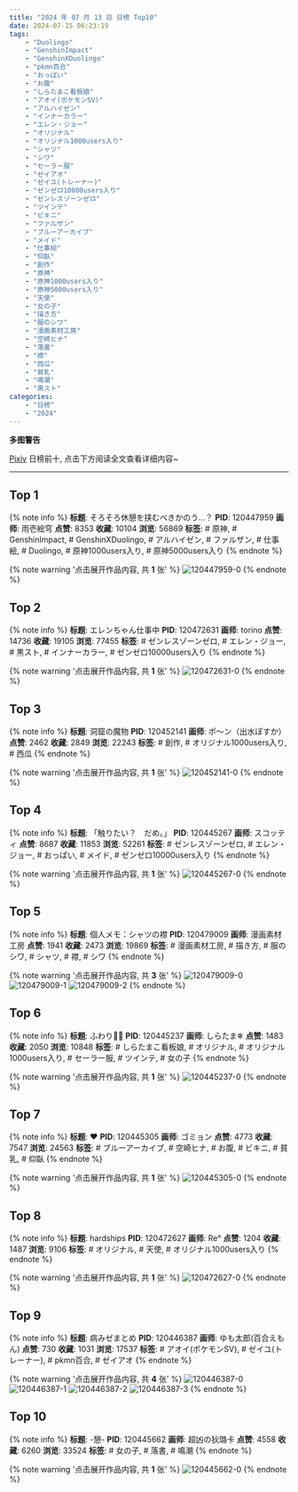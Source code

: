```yaml
---
title: "2024 年 07 月 13 日 日榜 Top10"
date: 2024-07-15 06:23:19
tags:
    - "Duolingo"
    - "GenshinImpact"
    - "GenshinXDuolingo"
    - "pkmn百合"
    - "おっぱい"
    - "お腹"
    - "しらたまこ看板娘"
    - "アオイ(ポケモンSV)"
    - "アルハイゼン"
    - "インナーカラー"
    - "エレン・ジョー"
    - "オリジナル"
    - "オリジナル1000users入り"
    - "シャツ"
    - "シワ"
    - "セーラー服"
    - "ゼイアオ"
    - "ゼイユ(トレーナー)"
    - "ゼンゼロ10000users入り"
    - "ゼンレスゾーンゼロ"
    - "ツインテ"
    - "ビキニ"
    - "ファルザン"
    - "ブルーアーカイブ"
    - "メイド"
    - "仕事絵"
    - "仰臥"
    - "創作"
    - "原神"
    - "原神1000users入り"
    - "原神5000users入り"
    - "天使"
    - "女の子"
    - "描き方"
    - "服のシワ"
    - "漫画素材工房"
    - "空崎ヒナ"
    - "落書"
    - "襟"
    - "西瓜"
    - "貧乳"
    - "鳴潮"
    - "黒スト"
categories:
    - "日榜"
    - "2024"
---
```


<i class="fa fa-triangle-exclamation"></i>**多图警告**<i class="fa fa-triangle-exclamation"></i>

[Pixiv](https://www.pixiv.net/) 日榜前十, 点击下方阅读全文查看详细内容~

<!-- more -->

---

## Top 1

{% note info %}
**标题**: そろそろ休憩を挟むべきかのう…？
**PID**: 120447959 **画师**: 雨壱絵穹
**点赞**: 8353 **收藏**: 10104 **浏览**: 56869
**标签**: # 原神, # GenshinImpact, # GenshinXDuolingo, # アルハイゼン, # ファルザン, # 仕事絵, # Duolingo, # 原神1000users入り, # 原神5000users入り
{% endnote %}

{% note warning '点击展开作品内容, 共 **1** 张' %}
![120447959-0](https://i.pixiv.re/img-original/img/2024/07/12/01/36/24/120447959_p0.png)
{% endnote %}

## Top 2

{% note info %}
**标题**: エレンちゃん仕事中
**PID**: 120472631 **画师**: torino
**点赞**: 14736 **收藏**: 19105 **浏览**: 77455
**标签**: # ゼンレスゾーンゼロ, # エレン・ジョー, # 黒スト, # インナーカラー, # ゼンゼロ10000users入り
{% endnote %}

{% note warning '点击展开作品内容, 共 **1** 张' %}
![120472631-0](https://i.pixiv.re/img-original/img/2024/07/13/00/00/21/120472631_p0.jpg)
{% endnote %}

## Top 3

{% note info %}
**标题**: 洞窟の魔物
**PID**: 120452141 **画师**: ポ～ン（出水ぽすか）
**点赞**: 2462 **收藏**: 2849 **浏览**: 22243
**标签**: # 創作, # オリジナル1000users入り, # 西瓜
{% endnote %}

{% note warning '点击展开作品内容, 共 **1** 张' %}
![120452141-0](https://i.pixiv.re/img-original/img/2024/07/12/07/30/01/120452141_p0.jpg)
{% endnote %}

## Top 4

{% note info %}
**标题**: 「触りたい？　だめ。」
**PID**: 120445267 **画师**: スコッティ
**点赞**: 8687 **收藏**: 11853 **浏览**: 52261
**标签**: # ゼンレスゾーンゼロ, # エレン・ジョー, # おっぱい, # メイド, # ゼンゼロ10000users入り
{% endnote %}

{% note warning '点击展开作品内容, 共 **1** 张' %}
![120445267-0](https://i.pixiv.re/img-original/img/2024/07/12/00/00/13/120445267_p0.jpg)
{% endnote %}

## Top 5

{% note info %}
**标题**: 個人メモ：シャツの襟
**PID**: 120479009 **画师**: 漫画素材工房
**点赞**: 1941 **收藏**: 2473 **浏览**: 19869
**标签**: # 漫画素材工房, # 描き方, # 服のシワ, # シャツ, # 襟, # シワ
{% endnote %}

{% note warning '点击展开作品内容, 共 **3** 张' %}
![120479009-0](https://i.pixiv.re/img-original/img/2024/07/13/06/00/08/120479009_p0.jpg)
![120479009-1](https://i.pixiv.re/img-original/img/2024/07/13/06/00/08/120479009_p1.jpg)
![120479009-2](https://i.pixiv.re/img-original/img/2024/07/13/06/00/08/120479009_p2.jpg)
{% endnote %}

## Top 6

{% note info %}
**标题**: ふわり💠🫧
**PID**: 120445237 **画师**: しらたま❄
**点赞**: 1483 **收藏**: 2050 **浏览**: 10848
**标签**: # しらたまこ看板娘, # オリジナル, # オリジナル1000users入り, # セーラー服, # ツインテ, # 女の子
{% endnote %}

{% note warning '点击展开作品内容, 共 **1** 张' %}
![120445237-0](https://i.pixiv.re/img-original/img/2024/07/12/00/00/08/120445237_p0.png)
{% endnote %}

## Top 7

{% note info %}
**标题**: ❤
**PID**: 120445305 **画师**: ゴミョン
**点赞**: 4773 **收藏**: 7547 **浏览**: 24563
**标签**: # ブルーアーカイブ, # 空崎ヒナ, # お腹, # ビキニ, # 貧乳, # 仰臥
{% endnote %}

{% note warning '点击展开作品内容, 共 **1** 张' %}
![120445305-0](https://i.pixiv.re/img-original/img/2024/07/12/00/00/20/120445305_p0.jpg)
{% endnote %}

## Top 8

{% note info %}
**标题**: hardships
**PID**: 120472627 **画师**: Re°
**点赞**: 1204 **收藏**: 1487 **浏览**: 9106
**标签**: # オリジナル, # 天使, # オリジナル1000users入り
{% endnote %}

{% note warning '点击展开作品内容, 共 **1** 张' %}
![120472627-0](https://i.pixiv.re/img-original/img/2024/07/13/00/00/21/120472627_p0.png)
{% endnote %}

## Top 9

{% note info %}
**标题**: 病みゼまとめ
**PID**: 120446387 **画师**: ゆも太郎(百合えもん)
**点赞**: 730 **收藏**: 1031 **浏览**: 17537
**标签**: # アオイ(ポケモンSV), # ゼイユ(トレーナー), # pkmn百合, # ゼイアオ
{% endnote %}

{% note warning '点击展开作品内容, 共 **4** 张' %}
![120446387-0](https://i.pixiv.re/img-original/img/2024/07/12/00/27/32/120446387_p0.png)
![120446387-1](https://i.pixiv.re/img-original/img/2024/07/12/00/27/32/120446387_p1.png)
![120446387-2](https://i.pixiv.re/img-original/img/2024/07/12/00/27/32/120446387_p2.png)
![120446387-3](https://i.pixiv.re/img-original/img/2024/07/12/00/27/32/120446387_p3.png)
{% endnote %}

## Top 10

{% note info %}
**标题**: -憩-
**PID**: 120445662 **画师**: 超凶の狄璐卡
**点赞**: 4558 **收藏**: 6260 **浏览**: 33524
**标签**: # 女の子, # 落書, # 鳴潮
{% endnote %}

{% note warning '点击展开作品内容, 共 **1** 张' %}
![120445662-0](https://i.pixiv.re/img-original/img/2024/07/12/00/04/42/120445662_p0.jpg)
{% endnote %}
